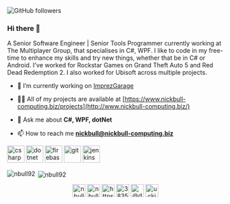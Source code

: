 
![GitHub followers](https://img.shields.io/github/followers/nbull92?label=Follow&style=social)

### Hi there 👋

A Senior Software Engineer | Senior Tools Programmer currently working at The Multiplayer Group, that specialises in C#, WPF. I like to code in my free-time to enhance my skills and try new things, whether that be in C# or Android. I've worked for Rockstar Games on Grand Theft Auto 5 and Red Dead Redemption 2. I also worked for Ubisoft across multiple projects.

- 🔭 I’m currently working on [ImprezGarage](https://www.imprezgarage.com/)

- 👨‍💻 All of my projects are available at [https://www.nickbull-computing.biz/projects](http://www.nickbull-computing.biz/)

- 💬 Ask me about **C#, WPF, dotNet**

- 📫 How to reach me **nickbull@nickbull-computing.biz**

<p align="left"> <img src="https://cdn.jsdelivr.net/gh/devicons/devicon/icons/csharp/csharp-original.svg" alt="csharp" width="40" height="40"/> <img src="https://cdn.jsdelivr.net/gh/devicons/devicon/icons/dot-net/dot-net-original.svg" alt="dotnet" width="40" height="40"/> <img src="https://www.vectorlogo.zone/logos/firebase/firebase-icon.svg" alt="firebase" width="40" height="40"/> <img src="https://www.vectorlogo.zone/logos/git-scm/git-scm-icon.svg" alt="git" width="40" height="40"/> <img src="https://www.vectorlogo.zone/logos/jenkins/jenkins-icon.svg" alt="jenkins" width="40" height="40"/></p><p><img align="left" src="https://github-readme-stats.vercel.app/api/top-langs/?username=nbull92&layout=compact&hide=html" alt="nbull92" /></p>

<p>&nbsp;<img align="center" src="https://github-readme-stats.vercel.app/api?username=nbull92&show_icons=true" alt="nbull92" /></p>

<p align="center">
<a href="https://dev.to/nbull92" target="blank"><img align="center" src="https://cdn.jsdelivr.net/npm/simple-icons@3.0.1/icons/dev-dot-to.svg" alt="nbull92" height="30" width="30" /></a>
<a href="https://twitter.com/nbull92" target="blank"><img align="center" src="https://cdn.jsdelivr.net/npm/simple-icons@3.0.1/icons/twitter.svg" alt="nbull92" height="30" width="30" /></a>
<a href="https://www.linkedin.com/in/nicholas-bull/" target="blank"><img align="center" src="https://cdn.jsdelivr.net/npm/simple-icons@3.0.1/icons/linkedin.svg" alt="https://www.linkedin.com/in/nicholas-bull/" height="30" width="30" /></a>
<a href="https://stackoverflow.com/users/3835487" target="blank"><img align="center" src="https://cdn.jsdelivr.net/npm/simple-icons@3.0.1/icons/stackoverflow.svg" alt="3835487" height="30" width="30" /></a>
<a href="https://medium.com/@defterniko" target="blank"><img align="center" src="https://cdn.jsdelivr.net/npm/simple-icons@3.0.1/icons/medium.svg" alt="@defterniko" height="30" width="30" /></a>
<a href="https://www.youtube.com/channel/UCKj0rQrf1Y3sjYRws6u-E-w" target="blank"><img align="center" src="https://cdn.jsdelivr.net/npm/simple-icons@3.0.1/icons/youtube.svg" alt="uckj0rqrf1y3sjyrws6u-e-w" height="30" width="30" /></a>
</p>

<!--
**NBull92/NBull92** is a ✨ _special_ ✨ repository because its `README.md` (this file) appears on your GitHub profile.
[![Linkedin: Nicholas Bull](https://img.shields.io/badge/-nicholas_bull-blue?style=flat-square&logo=Linkedin&logoColor=white&link=https://www.linkedin.com/in/nicholas-bull/)](https://www.linkedin.com/in/nicholas-bull)
[![](https://img.shields.io/badge/Email-nickbull-red)](mailto:nickbull@nickbull-computing.biz)
Here are some ideas to get you started:


### Hi there 👋

Software Engineer/Tools Programmer at Ubisoft

A Tools Programmer working in the Games Industry, that specialises in C#, WPF, MVVM and Prism. 
I like to code in my free-time to enhance my skills and try new things, whether that be in C# or Android. 
I've worked for Rockstar Games on Grand Theft Auto 5 and Red Dead Redemption 2. 
I now work for Ubisoft on The Division.


- 🔭 I’m currently working on ImprezGarage

- 🔭 I’m currently working on ...
- 🌱 I’m currently learning ...
- 👯 I’m looking to collaborate on ...
- 🤔 I’m looking for help with ...
- 💬 Ask me about ...
- 📫 How to reach me: ...
- 😄 Pronouns: ...
- ⚡ Fun fact: ...
-->
